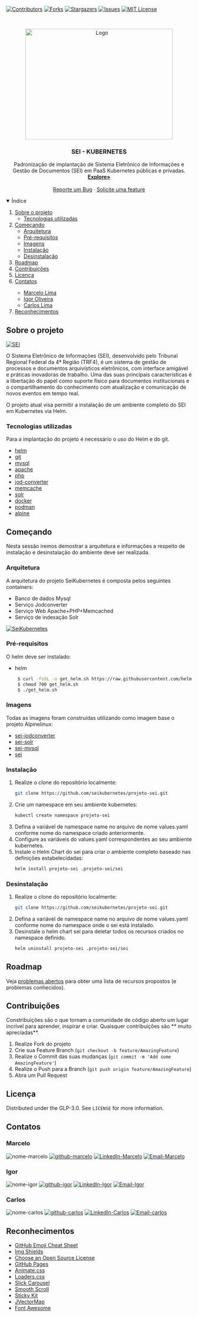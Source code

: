 [![Contributors][contributors-shield]][contributors-url]
[![Forks][forks-shield]][forks-url]
[![Stargazers][stars-shield]][stars-url]
[![Issues][issues-shield]][issues-url]
[![MIT License][license-shield]][license-url]

<!-- PROJECT LOGO -->
<br />
<p align="center">
  <a href="https://github.com/seikubernetes/projeto-sei">
    <img src="images/sei.png" alt="Logo" width="400" height="300">
  </a>

  <h3 align="center">SEI - KUBERNETES</h3>

  <p align="center">
    Padronização de implantação de Sistema Eletrônico de Informações e Gestão de Documentos (SEI) em PaaS Kubernetes públicas e privadas.
    <br />
    <a href="https://github.com/seikubernetes/projeto-sei"><strong>Explore»</strong></a>
    <br />
    <br />
    <a href="https://github.com/seikubernetes/projeto-sei/issues">Reporte um Bug</a>
    ·
    <a href="https://github.com/seikubernetes/projeto-sei/issues">Solicite uma feature</a>
  </p>
</p>



<!-- TABLE OF CONTENTS -->
<details open="open">
  <summary>Índice</summary>
  <ol>
    <li>
      <a href="#Sobre-o-projeto">Sobre o projeto</a>
      <ul>
        <li><a href="#Tecnologias-utilizadas">Tecnologias utilizadas</a></li>
      </ul>
    </li>
    <li>
      <a href="#Começando">Começando</a>
      <ul>
        <li><a href="#arquitetura">Arquitetura</a></li>
        <li><a href="#Pré-requisitos">Pré-requisitos</a></li>
        <li><a href="#imagens">Imagens</a></li>
        <li><a href="#instalação">Instalação</a></li>
        <li><a href="#desinstalação">Desinstalação</a></li>
      </ul>
    </li>
    <li><a href="#roadmap">Roadmap</a></li>
    <li><a href="#Contribuições">Contribuições</a></li>
    <li><a href="#Licença">Licença</a></li>
    <li><a href="#Contatos">Contatos</a></li>
    <ul>
        <li><a href="#marcelo">Marcelo Lima</a></li>
        <li><a href="#igor">Igor Oliveira</a></li>
        <li><a href="#carlos">Carlos Lima</a></li>
    </ul>
    <li><a href="#Reconhecimentos">Reconhecimentos</a></li>
  </ol>
</details>



<!-- Sobre o projeto -->
## Sobre o projeto

[![SEI][product-screenshot]](https://softwarepublico.gov.br/social/profile/sei)

O Sistema Eletrônico de Informações (SEI), desenvolvido pelo Tribunal Regional Federal da 4ª Região (TRF4), é um sistema de gestão de processos e documentos arquivísticos eletrônicos, com interface amigável e práticas inovadoras de trabalho. Uma das suas principais características é a libertação do papel como suporte físico para documentos institucionais e o compartilhamento do conhecimento com atualização e comunicação de novos eventos em tempo real.

O projeto atual visa permitir a instalação de um ambiente completo do SEI em Kubernetes via Helm.

### Tecnologias utilizadas

Para a implantação do projeto é necessário o uso do Helm e do git.
* [helm](https://helm.sh/)
* [git](https://github.com/)
* [mysql](https://www.mysql.com/)
* [apache](https://httpd.apache.org/)
* [php](https://www.php.net/)
* [jod-converter](https://sourceforge.net/projects/jodconverter/files/JODConverter/2.2.2/)
* [memcache](https://memcached.org/)
* [solr](https://solr.apache.org/)
* [docker](https://www.docker.com/)
* [podman](https://podman.io/)
* [alpine](https://alpinelinux.org/)

<!-- Começando -->
## Começando

Nesta sessão iremos demostrar a arquitetura e informações a respeito de instalação e desinstalação do ambiente deve ser realizada.

### Arquitetura

A arquitetura do projeto SeiKubernetes é composta pelos seguintes containers:<br>
* Banco de dados Mysql
* Serviço Jodconverter
* Serviço Web Apache+PHP+Memcached
* Serviço de indexação Solr

[![SeiKubernetes][project-screenshot]](https://drive.google.com/file/d/1MfvLN3vewDgHmu3Ri0z0jAxEmdpiLMup/view?usp=sharing)


### Pré-requisitos

O helm deve ser instalado:
* helm
  ```sh
   $ curl -fsSL -o get_helm.sh https://raw.githubusercontent.com/helm/helm/master/scripts/get-helm-3
   $ chmod 700 get_helm.sh
   $ ./get_helm.sh
  ```

### Imagens

Todas as imagens foram construídas utilizando como imagem base o projeto Alpinelinux:

* [sei-jodconverter](https://hub.docker.com/r/seikubernetes/sei-jodconverter)
* [sei-solr](https://hub.docker.com/r/seikubernetes/sei-solr)
* [sei-mysql](https://hub.docker.com/r/seikubernetes/sei-mysql)
* [sei](https://hub.docker.com/r/seikubernetes/sei)

### Instalação

1. Realize o clone do repositório localmente:
   ```sh
   git clone https://github.com/seikubernetes/projeto-sei.git
   ```
2. Crie um namespace em seu ambiente kubernetes:
   ```sh
   kubectl create namespace projeto-sei
   ```
3. Defina a variável de namespace name no arquivo de nome values.yaml conforme nome do namespace criado anteriormente.
4. Configure as variáveis do values.yaml correspondentes ao seu ambiente kubernetes.
5. Instale o Helm Chart do sei para criar o ambiente completo baseado nas definições estabelecidadas:
   ```sh
   helm install projeto-sei .projeto-sei/sei
   ```

### Desinstalação

1. Realize o clone do repositório localmente:
   ```sh
   git clone https://github.com/seikubernetes/projeto-sei.git
   ```
2. Defina a variável de namespace name no arquivo de nome values.yaml conforme nome do namespace onde o sei está instalado.
3. Desinstale o helm chart sei para deletar todos os recursos criados no namespace definido.
   ```sh
   helm uninstall projeto-sei .projeto-sei/sei
   ```


<!-- ROADMAP -->
## Roadmap

Veja [problemas abertos](https://github.com/seikubernetes/projeto-sei/issues) para obter uma lista de recursos propostos (e problemas conhecidos).



<!-- CONTRIBUTING -->
## Contribuições

Constribuições são o que tornam a comunidade de código aberto um lugar incrível para aprender, inspirar e criar. Quaisquer contribuições são ** muito apreciadas**.

1. Realize Fork do projeto
2. Crie sua Feature Branch (`git checkout -b feature/AmazingFeature`)
3. Realize o Commit das suas mudanças (`git commit -m 'Add some AmazingFeature'`)
4. Realize o Push para a Branch (`git push origin feature/AmazingFeature`)
5. Abra um Pull Request



<!-- LICENSE -->
## Licença

Distributed under the GLP-3.0. See `LICENSE` for more information.



<!-- CONTACT -->
## Contatos

### Marcelo
![nome-marcelo][nome-shield-marcelo]
[![github-marcelo][github-shield-marcelo]][github-url-marcelo]
[![LinkedIn-Marcelo][linkedin-shield-marcelo]][linkedin-marcelo]
[![Email-Marcelo][mail-shield-marcelo]][mail-url-marcelo]

### Igor
![nome-igor][nome-shield-igor]
[![github-igor][github-shield-igor]][github-url-igor]
[![LinkedIn-Igor][linkedin-shield-igor]][linkedin-igor]
[![Email-Igor][mail-shield-igor]][mail-url-igor]

### Carlos
![nome-carlos][nome-shield-carlos]
[![github-carlos][github-shield-carlos]][github-url-carlos]
[![LinkedIn-Carlos][linkedin-shield-carlos]][linkedin-carlos]
[![Email-carlos][mail-shield-carlos]][mail-url-carlos]


<!-- ACKNOWLEDGEMENTS -->
## Reconhecimentos
* [GitHub Emoji Cheat Sheet](https://www.webpagefx.com/tools/emoji-cheat-sheet)
* [Img Shields](https://shields.io)
* [Choose an Open Source License](https://choosealicense.com)
* [GitHub Pages](https://pages.github.com)
* [Animate.css](https://daneden.github.io/animate.css)
* [Loaders.css](https://connoratherton.com/loaders)
* [Slick Carousel](https://kenwheeler.github.io/slick)
* [Smooth Scroll](https://github.com/cferdinandi/smooth-scroll)
* [Sticky Kit](http://leafo.net/sticky-kit)
* [JVectorMap](http://jvectormap.com)
* [Font Awesome](https://fontawesome.com)


<!-- MARKDOWN LINKS & IMAGES -->
<!-- https://www.markdownguide.org/basic-syntax/#reference-style-links -->
[contributors-shield]: https://img.shields.io/github/contributors/seikubernetes/projeto-sei.svg?style=for-the-badge
[contributors-url]: https://github.com/seikubernetes/projeto-sei/graphs/contributors
[forks-shield]: https://img.shields.io/github/forks/seikubernetes/projeto-sei.svg?style=for-the-badge
[forks-url]: https://github.com/seikubernetes/projeto-sei/network/members
[stars-shield]: https://img.shields.io/github/stars/seikubernetes/projeto-sei.svg?style=for-the-badge
[stars-url]: https://github.com/seikubernetes/projeto-sei/stargazers
[issues-shield]: https://img.shields.io/github/issues/seikubernetes/projeto-sei.svg?style=for-the-badge
[issues-url]: https://github.com/seikubernetes/projeto-sei/issues
[license-shield]: https://img.shields.io/github/license/seikubernetes/projeto-sei.svg?style=for-the-badge
[license-url]: https://github.com/seikubernetes/projeto-sei/blob/master/LICENSE.txt

<!-- MARCELO -->
[linkedin-shield-marcelo]: https://img.shields.io/badge/linkedin-marcelo-brightgreen.svg?logo=linkedin&style=for-the-badge
[linkedin-marcelo]: https://www.linkedin.com/in/marcelo-lima-6724b930
[github-shield-marcelo]: https://img.shields.io/badge/github-marcelo-brightgreen.svg?logo=github&style=for-the-badge
[github-url-marcelo]: https://github.com/marcelolimax
[mail-shield-marcelo]: https://img.shields.io/badge/Email-marcelo.lima%40tjpe.jus.br-yellowgreen.svg?logo=mail&style=for-the-badge
[mail-url-marcelo]: mailto:marcelo.lima@tjpe.jus.br
[nome-shield-marcelo]: https://img.shields.io/badge/Nome-Marcelo%20Wanderley%20Lima-yellowgreen.svg?logo=mail&style=for-the-badge

<!-- CARLOS -->
[linkedin-shield-carlos]: https://img.shields.io/badge/linkedin-carlos-brightgreen.svg?logo=linkedin&style=for-the-badge
[linkedin-carlos]: https://www.linkedin.com/in/carlos-lima/
[github-shield-carlos]: https://img.shields.io/badge/github-carlos-brightgreen.svg?logo=github&style=for-the-badge
[github-url-carlos]: https://github.com/marcelolimax
[mail-shield-carlos]: https://img.shields.io/badge/Email-email%40email.com-yellowgreen.svg?logo=mail&style=for-the-badge
[mail-url-carlos]: mailto:adicionar-email@email.com
[nome-shield-igor]: https://img.shields.io/badge/Nome-Igor%20Jos%C3%A9%20Gomes%20de%20Oliveira-yellowgreen.svg?logo=mail&style=for-the-badge

<!-- IGOR -->
[linkedin-shield-igor]: https://img.shields.io/badge/linkedin-igor-brightgreen.svg?logo=linkedin&style=for-the-badge
[linkedin-igor]: https://www.linkedin.com/
[github-shield-igor]: https://img.shields.io/badge/github-igor-brightgreen.svg?logo=github&style=for-the-badge
[github-url-igor]: https://github.com/ijgoliveira
[mail-shield-igor]: https://img.shields.io/badge/Email-igor.oliveira%40tjpe.jus.br-yellowgreen.svg?logo=mail&style=for-the-badge
[mail-url-igor]: mailto:igor.oliveira@tjpe.jus.br
[nome-shield-carlos]: https://img.shields.io/badge/Nome-Carlos%20Lima-yellowgreen.svg?logo=mail&style=for-the-badge

[product-screenshot]: images/logo.png
[project-screenshot]: images/Sei-kubernetes.png
